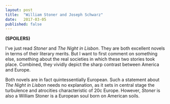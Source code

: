 ```yaml
---
layout: post
title:  "William Stoner and Joseph Schwarz"
date:   2017-03-05 
published: false
---
```


**(SPOILERS)**

I've just read _Stoner_ and _The Night in Lisbon_. They are both excellent novels in terms of their literary merits. But I want to first comment on something else, something about the real societies in which these two stories took place. Combined, they vividly depict the sharp contrast between America and Europe.

Both novels are in fact quintessentially European. Such a statement about _The Night in Lisbon_ needs no explanation, as it sets in central stage the turbulence and atrocities characteristic of 20c Europe. However, _Stoner_ is also a  William Stoner is a European soul born on American soils. 